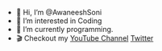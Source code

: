 - 👋 Hi, I’m @AwaneeshSoni
- 👀 I’m interested in Coding
- 🌱 I’m currently programming.
- 🎬 Checkout my <a href="https://www.youtube.com/channel/UCI9fThK_l7Ovs0ZBEI7V3Ig">YouTube Channel</a> <a href="https://twitter.com/Awaneesh_Soni"> Twitter</a> 


<!---
AwaneeshSoni/AwaneeshSoni is a ✨ special ✨ repository because its `README.md` (this file) appears on your GitHub profile.
You can click the Preview link to take a look at your changes.
--->
